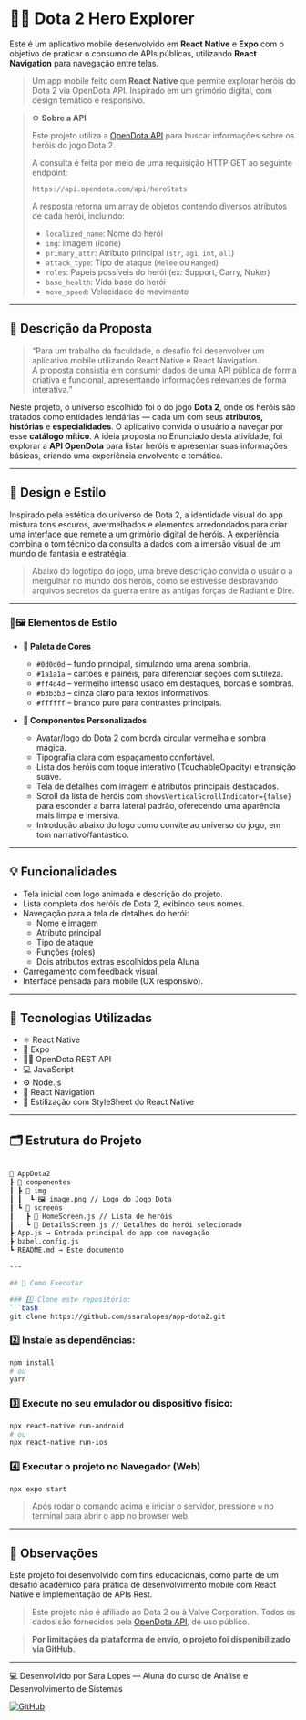 # 🧙‍♂️ Dota 2 Hero Explorer

Este é um aplicativo mobile desenvolvido em **React Native** e **Expo** com o objetivo de praticar o consumo de APIs públicas, utilizando **React Navigation** para navegação entre telas.

> Um app mobile feito com **React Native** que permite explorar heróis do Dota 2 via OpenDota API. Inspirado em um grimório digital, com design temático e responsivo.

> ⚙️ **Sobre a API**
>
> Este projeto utiliza a [OpenDota API](https://docs.opendota.com/) para buscar informações sobre os heróis do jogo Dota 2.
>
> A consulta é feita por meio de uma requisição HTTP GET ao seguinte endpoint:
>
> ```
> https://api.opendota.com/api/heroStats
> ```
>
> A resposta retorna um array de objetos contendo diversos atributos de cada herói, incluindo:
>
> - `localized_name`: Nome do herói
> - `img`: Imagem (ícone)
> - `primary_attr`: Atributo principal (`str`, `agi`, `int`, `all`)
> - `attack_type`: Tipo de ataque (`Melee` ou `Ranged`)
> - `roles`: Papeis possíveis do herói (ex: Support, Carry, Nuker)
> - `base_health`: Vida base do herói
> - `move_speed`: Velocidade de movimento

---

## 📜 Descrição da Proposta

> “Para um trabalho da faculdade, o desafio foi desenvolver um aplicativo mobile utilizando React Native e React Navigation.  
> A proposta consistia em consumir dados de uma API pública de forma criativa e funcional, apresentando informações relevantes de forma interativa.”

Neste projeto, o universo escolhido foi o do jogo **Dota 2**, onde os heróis são tratados como entidades lendárias — cada um com seus **atributos, histórias** e **especialidades**. O aplicativo convida o usuário a navegar por esse **catálogo mítico**. A ideia proposta no Enunciado desta atividade, foi explorar a **API OpenDota** para listar heróis e apresentar suas informações básicas, criando uma experiência envolvente e temática.

---

## 🎨 Design e Estilo
Inspirado pela estética do universo de Dota 2, a identidade visual do app mistura tons escuros, avermelhados e elementos arredondados para criar uma interface que remete a um grimório digital de heróis. A experiência combina o tom técnico da consulta a dados com a imersão visual de um mundo de fantasia e estratégia.

> Abaixo do logotipo do jogo, uma breve descrição convida o usuário a mergulhar no mundo dos heróis, como se estivesse desbravando arquivos secretos da guerra entre as antigas forças de Radiant e Dire.

---

### 🎨🖼️ Elementos de Estilo

- **🎨 Paleta de Cores**
  - `#0d0d0d` – fundo principal, simulando uma arena sombria.
  - `#1a1a1a` – cartões e painéis, para diferenciar seções com sutileza.
  - `#ff4d4d` – vermelho intenso usado em destaques, bordas e sombras.
  - `#b3b3b3` – cinza claro para textos informativos.
  - `#ffffff` – branco puro para contrastes principais.

- **🧩 Componentes Personalizados**  
   - Avatar/logo do Dota 2 com borda circular vermelha e sombra mágica.
  - Tipografia clara com espaçamento confortável.
  - Lista dos heróis com toque interativo (TouchableOpacity) e transição suave.
  - Tela de detalhes com imagem e atributos principais destacados.
  - Scroll da lista de heróis com `showsVerticalScrollIndicator={false}` para esconder a barra lateral padrão, oferecendo uma aparência mais limpa e imersiva.
  - Introdução abaixo do logo como convite ao universo do jogo, em tom narrativo/fantástico.
---

## 💡 Funcionalidades
-  Tela inicial com logo animada e descrição do projeto.
- Lista completa dos heróis de Dota 2, exibindo seus nomes.
- Navegação para a tela de detalhes do herói:
  - Nome e imagem
  - Atributo principal
  - Tipo de ataque
  - Funções (roles)
  - Dois atributos extras escolhidos pela Aluna
- Carregamento com feedback visual.
- Interface pensada para mobile (UX responsivo).

---

## 📱 Tecnologias Utilizadas

- ⚛️ React Native
- 🔗 Expo
- 🧙‍♀️ OpenDota REST API
- 💻 JavaScript
- ⚙️ Node.js
- 🧭 React Navigation
- 🎨 Estilização com StyleSheet do React Native

---

## 🗂️ Estrutura do Projeto
```bash

📁 AppDota2
┣ 📁 componentes
┃ ┣ 📁 img
┃ ┃  ┗ 🖼️ image.png // Logo do Jogo Dota
┃ ┗ 📁 screens
┃   ┣ 📄 HomeScreen.js // Lista de heróis
┃   ┗ 📄 DetailsScreen.js // Detalhes do herói selecionado
┣ App.js → Entrada principal do app com navegação
┣ babel.config.js
┗ README.md → Este documento

---

## 🔧 Como Executar

### 1️⃣ Clone este repositório:
```bash
git clone https://github.com/ssaralopes/app-dota2.git
```
### 2️⃣ Instale as dependências:
```bash
npm install  
# ou  
yarn
```
### 3️⃣ Execute no seu emulador ou dispositivo físico:
```bash
npx react-native run-android  
# ou  
npx react-native run-ios
```
### 4️⃣ Executar o projeto no Navegador (Web)
```bash
npx expo start
```
> Após rodar o comando acima e iniciar o servidor, pressione `w` no terminal para abrir o app no browser web.

---

## 📄 Observações
Este projeto foi desenvolvido com fins educacionais, como parte de um desafio acadêmico para prática de desenvolvimento mobile com React Native e implementação de APIs Rest.
> Este projeto não é afiliado ao Dota 2 ou à Valve Corporation. Todos os dados são fornecidos pela [OpenDota API](https://www.opendota.com/), de uso público.


 > **Por limitações da plataforma de envio, o projeto foi disponibilizado via GitHub.**

---

💻 Desenvolvido por
Sara Lopes — Aluna do curso de Análise e Desenvolvimento de Sistemas

[![GitHub](https://img.shields.io/badge/-GitHub-181717?style=for-the-badge&logo=github&logoColor=white)](https://github.com/ssaralopes)

